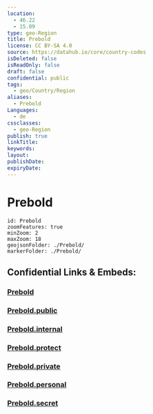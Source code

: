 ```yaml
---
location:
  - 46.22
  - 15.09
type: geo-Region
title: Prebold
license: CC BY-SA 4.0
source: https://datahub.io/core/country-codes
isDeleted: false
isReadOnly: false
draft: false
confidential: public
tags:
  - geo/Country/Region
aliases:
  - Prebold
Languages:
  - de
cssclasses:
  - geo-Region
publish: true
linkTitle:
keywords:
layout:
publishDate:
expiryDate:
---
```


# Prebold

```leaflet
id: Prebold
zoomFeatures: true 
minZoom: 2 
maxZoom: 18
geojsonFolder: ./Prebold/
markerFolder: ./Prebold/
```


## Confidential Links & Embeds: 

### [Prebold](/_Standards/Earth/Continent/Europe/Europe~Central/Slovenia/Regions~Slovenia/Savinjska/counties~Savinjska/Prebold.md) 

### [Prebold.public](/_public/Earth/Continent/Europe/Europe~Central/Slovenia/Regions~Slovenia/Savinjska/counties~Savinjska/Prebold.public.md) 

### [Prebold.internal](/_internal/Earth/Continent/Europe/Europe~Central/Slovenia/Regions~Slovenia/Savinjska/counties~Savinjska/Prebold.internal.md) 

### [Prebold.protect](/_protect/Earth/Continent/Europe/Europe~Central/Slovenia/Regions~Slovenia/Savinjska/counties~Savinjska/Prebold.protect.md) 

### [Prebold.private](/_private/Earth/Continent/Europe/Europe~Central/Slovenia/Regions~Slovenia/Savinjska/counties~Savinjska/Prebold.private.md) 

### [Prebold.personal](/_personal/Earth/Continent/Europe/Europe~Central/Slovenia/Regions~Slovenia/Savinjska/counties~Savinjska/Prebold.personal.md) 

### [Prebold.secret](/_secret/Earth/Continent/Europe/Europe~Central/Slovenia/Regions~Slovenia/Savinjska/counties~Savinjska/Prebold.secret.md)

